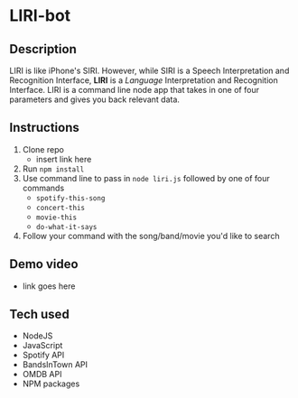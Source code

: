 # LIRI-bot


## Description

LIRI is like iPhone's SIRI. However, while SIRI is a Speech Interpretation and Recognition Interface, **LIRI** is a *Language* Interpretation and Recognition Interface. LIRI is a command line node app that takes in one of four parameters and gives you back relevant data.

## Instructions

1. Clone repo
    - insert link here
2. Run `npm install`
3. Use command line to pass in `node liri.js` followed by one of four commands
    - `spotify-this-song`
    - `concert-this`
    - `movie-this`
    - `do-what-it-says`
4. Follow your command with the song/band/movie you'd like to search

## Demo video

* link goes here

## Tech used

* NodeJS
* JavaScript
* Spotify API
* BandsInTown API
* OMDB API
* NPM packages